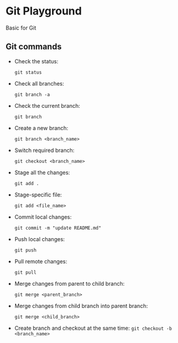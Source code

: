 # Git Playground

Basic for Git

## Git commands
- Check the status:

  `git status`

- Check all branches:

  `git branch -a`

- Check the current branch:

  `git branch`

- Create a new branch:

  `git branch <branch_name>`

- Switch required branch:

  `git checkout <branch_name>`

- Stage all the changes:

  `git add .`

- Stage-specific file:

  `git add <file_name>`

- Commit local changes:

  `git commit -m "update README.md"`

- Push local changes:

  `git push`

- Pull remote changes:

  `git pull`

- Merge changes from parent to child branch:

  `git merge <parent_branch>`

- Merge changes from child branch into parent branch:

  `git merge <child_branch>`

- Create branch and checkout at the same time:
  `git checkout -b <branch_name>`
